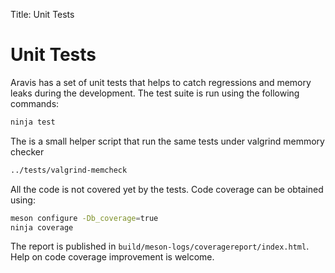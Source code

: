 Title: Unit Tests

# Unit Tests

Aravis has a set of unit tests that helps to catch regressions and memory leaks
during the development. The test suite is run using the following commands:

```sh
ninja test
```

The is a small helper script that run the same tests under valgrind memmory
checker

```sh
../tests/valgrind-memcheck
```

All the code is not covered yet by the tests. Code coverage can be obtained
using:

```sh
meson configure -Db_coverage=true
ninja coverage
```

The report is published in `build/meson-logs/coveragereport/index.html`. Help on
code coverage improvement is welcome.
